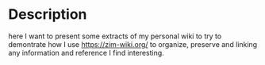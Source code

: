 # Description
here I want to present some extracts of my personal wiki to try to demontrate how I use https://zim-wiki.org/ to organize, preserve and linking any information and reference I find interesting.
